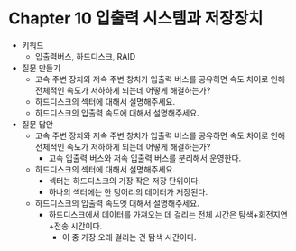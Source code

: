 # Chapter 10 입출력 시스템과 저장장치

- 키워드
    - 입출력버스, 하드디스크, RAID
- 질문 만들기
    - 고속 주변 장치와 저속 주변 창치가 입출력 버스를 공유하면 속도 차이로 인해 전체적인 속도가 저하하게 되는데 어떻게 해결하는가?
    - 하드디스크의 섹터에 대해서 설명해주세요.
    - 하드디스크의 입출력 속도에 대해서 설명해주세요.
- 질문 답안
    - 고속 주변 장치와 저속 주변 창치가 입출력 버스를 공유하면 속도 차이로 인해 전체적인 속도가 저하하게 되는데 어떻게 해결하는가?
        - 고속 입출력 버스와 저속 입출력 버스를 분리해서 운영한다.
    - 하드디스크의 섹터에 대해서 설명해주세요.
        - 섹터는 하드디스크의 가장 작은 저장 단위이다.
        - 하나의 섹터에는 한 덩어리의 데이터가 저장된다.
    - 하드디스크의 입출력 속도엣 대해서 설명해주세요.
        - 하드디스크에서 데이터를 가져오는 데 걸리는 전체 시간은 탐색+회전지연+전송 시간이다.
            - 이 중 가장 오래 걸리는 건 탐색 시간이다.